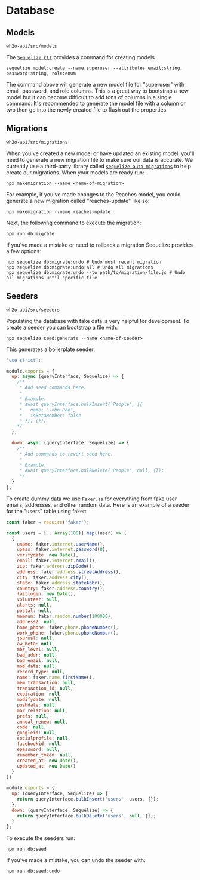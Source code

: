 # Database

## Models

`wh2o-api/src/models`

The [`Sequelize CLI`](https://sequelize.org/master/manual/migrations.html) provides a command for creating models.

```
sequelize model:create --name superuser --attributes email:string, password:string, role:enum
```

The command above will generate a new model file for "superuser" with email, password, and role columns. This is a great way to bootstrap a new model but it can become difficult to add tons of columns in a single command. It's recommended to generate the model file with a column or two then go into the newly created file to flush out the properties.

## Migrations

`wh2o-api/src/migrations`

When you've created a new model or have updated an existing model, you'll need to generate a new migration file to make sure our data is accurate. We currently use a third-party library called [`sequelize-auto-migrations`](https://github.com/flexxnn/sequelize-auto-migrations) to help create our migrations. When your models are ready run: 

```
npx makemigration --name <name-of-migration> 
```

For example, if you've made changes to the Reaches model, you could generate a new migration called "reaches-update" like so: 

```
npx makemigration --name reaches-update
```

Next, the following command to execute the migration:

```
npm run db:migrate
```

If you've made a mistake or need to rollback a migration Sequelize provides a few options:

```
npx sequelize db:migrate:undo # Undo most recent migration
npx sequelize db:migrate:undo:all # Undo all migrations
npx sequelize db:migrate:undo --to path/to/migration/file.js # Undo all migrations until specific file
```

## Seeders

`wh2o-api/src/seeders`

Populating the database with fake data is very helpful for development. To create a seeder you can bootstrap a file with: 

```
npx sequelize seed:generate --name <name-of-seeder>
```

This generates a boilerplate seeder:

```js
'use strict';

module.exports = {
  up: async (queryInterface, Sequelize) => {
    /**
     * Add seed commands here.
     *
     * Example:
     * await queryInterface.bulkInsert('People', [{
     *   name: 'John Doe',
     *   isBetaMember: false
     * }], {});
    */
  },

  down: async (queryInterface, Sequelize) => {
    /**
     * Add commands to revert seed here.
     *
     * Example:
     * await queryInterface.bulkDelete('People', null, {});
     */
  }
};
```

To create dummy data we use [`Faker.js`](https://www.npmjs.com/package/faker) for everything from fake user emails, addresses, and other random data. Here is an example of a seeder for the "users" table using faker: 

```js
const faker = require('faker');

const users = [...Array(100)].map((user) => (
  {
    uname: faker.internet.userName(),
    upass: faker.internet.password(8),
    verifydate: new Date(),
    email: faker.internet.email(),
    zip: faker.address.zipCode(),
    address: faker.address.streetAddress(),
    city: faker.address.city(),
    state: faker.address.stateAbbr(),
    country: faker.address.country(),
    lastlogin: new Date(),
    volunteer: null,
    alerts: null,
    postal: null,
    memnum: faker.random.number(100000),
    address2: null,
    home_phone: faker.phone.phoneNumber(),
    work_phone: faker.phone.phoneNumber(),
    journal: null,
    aw_beta: null,
    mbr_level: null,
    bad_addr: null,
    bad_email: null,
    mod_date: null,
    record_type: null,
    name: faker.name.firstName(),
    mem_transaction: null,
    transaction_id: null,
    expiration: null,
    modifydate: null,
    pushdate: null,
    mbr_relation: null,
    prefs: null,
    annual_renew: null,
    code: null,
    googleid: null,
    socialprofile: null,
    facebookid: null,
    epassword: null,
    remember_token: null,
    created_at: new Date(),
    updated_at: new Date()
  }
))

module.exports = {
  up: (queryInterface, Sequelize) => {
    return queryInterface.bulkInsert('users', users, {});
  },
  down: (queryInterface, Sequelize) => {
    return queryInterface.bulkDelete('users', null, {});
  }
};
```

To execute the seeders run: 

```
npm run db:seed
```

If you've made a mistake, you can undo the seeder with: 

```
npm run db:seed:undo
```